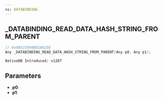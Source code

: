 ```yaml
---
ns: DATABINDING
---
```

## _DATABINDING_READ_DATA_HASH_STRING_FROM_PARENT

```c
// 0x9B535990B01B62DE
Any _DATABINDING_READ_DATA_HASH_STRING_FROM_PARENT(Any p0, Any p1);
```

```
NativeDB Introduced: v1207
```

## Parameters
* **p0**:
* **p1**:
